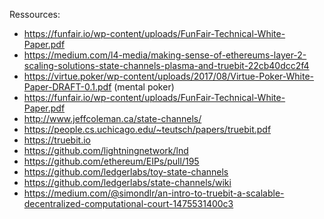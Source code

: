 Ressources:

- https://funfair.io/wp-content/uploads/FunFair-Technical-White-Paper.pdf
- https://medium.com/l4-media/making-sense-of-ethereums-layer-2-scaling-solutions-state-channels-plasma-and-truebit-22cb40dcc2f4
- https://virtue.poker/wp-content/uploads/2017/08/Virtue-Poker-White-Paper-DRAFT-0.1.pdf (mental poker)
- https://funfair.io/wp-content/uploads/FunFair-Technical-White-Paper.pdf
- http://www.jeffcoleman.ca/state-channels/
- https://people.cs.uchicago.edu/~teutsch/papers/truebit.pdf
- https://truebit.io
- https://github.com/lightningnetwork/lnd
- https://github.com/ethereum/EIPs/pull/195
- https://github.com/ledgerlabs/toy-state-channels
- https://github.com/ledgerlabs/state-channels/wiki
- https://medium.com/@simondlr/an-intro-to-truebit-a-scalable-decentralized-computational-court-1475531400c3

